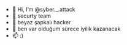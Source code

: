 - 👋 Hi, I’m @syber._.attack 
- 👀 securty team
- 🌱 beyaz şapkalı hacker
- 💞️ ben var olduğum sürece iyilik kazanacak
- 📫 :) 

<!---
İnstagram syber._.attack syber._.securty syberin._.sevgilisi syber._.guvenlik hepinizi bekliyorum :)
--->
